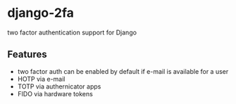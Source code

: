 # django-2fa

two factor authentication support for Django

## Features

- two factor auth can be enabled by default if e-mail is available for a user
- HOTP via e-mail
- TOTP via authernicator apps
- FIDO via hardware tokens
